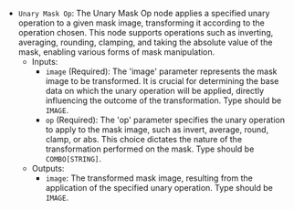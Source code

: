 - `Unary Mask Op`: The Unary Mask Op node applies a specified unary operation to a given mask image, transforming it according to the operation chosen. This node supports operations such as inverting, averaging, rounding, clamping, and taking the absolute value of the mask, enabling various forms of mask manipulation.
    - Inputs:
        - `image` (Required): The 'image' parameter represents the mask image to be transformed. It is crucial for determining the base data on which the unary operation will be applied, directly influencing the outcome of the transformation. Type should be `IMAGE`.
        - `op` (Required): The 'op' parameter specifies the unary operation to apply to the mask image, such as invert, average, round, clamp, or abs. This choice dictates the nature of the transformation performed on the mask. Type should be `COMBO[STRING]`.
    - Outputs:
        - `image`: The transformed mask image, resulting from the application of the specified unary operation. Type should be `IMAGE`.

